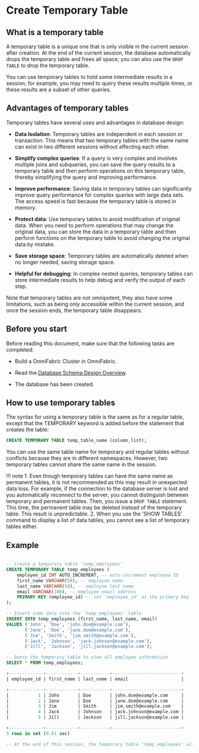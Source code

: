 # Create Temporary Table

## What is a temporary table

A temporary table is a unique one that is only visible in the current session after creation. At the end of the current session, the database automatically drops the temporary table and frees all space; you can also use the `DROP TABLE` to drop the temporary table.

You can use temporary tables to hold some intermediate results in a session; for example, you may need to query these results multiple times, or these results are a subset of other queries.

## Advantages of temporary tables

Temporary tables have several uses and advantages in database design:

- **Data Isolation**: Temporary tables are independent in each session or transaction. This means that two temporary tables with the same name can exist in two different sessions without affecting each other.

- **Simplify complex queries**: If a query is very complex and involves multiple joins and subqueries, you can save the query results to a temporary table and then perform operations on this temporary table, thereby simplifying the query and improving performance.

- **Improve performance**: Saving data in temporary tables can significantly improve query performance for complex queries with large data sets. The access speed is fast because the temporary table is stored in memory.

- **Protect data**: Use temporary tables to avoid modification of original data. When you need to perform operations that may change the original data, you can store the data in a temporary table and then perform functions on the temporary table to avoid changing the original data by mistake.

- **Save storage space**: Temporary tables are automatically deleted when no longer needed, saving storage space.

- **Helpful for debugging**: In complex nested queries, temporary tables can store intermediate results to help debug and verify the output of each step.

Note that temporary tables are not omnipotent, they also have some limitations, such as being only accessible within the current session, and once the session ends, the temporary table disappears.

## Before you start

Before reading this document, make sure that the following tasks are completed:

- Build a OmniFabric Cluster in OmniFabric.

- Read the [Database Schema Design Overview](overview.md).

- The database has been created.

## How to use temporary tables

The syntax for using a temporary table is the same as for a regular table, except that the TEMPORARY keyword is added before the statement that creates the table:

```sql
CREATE TEMPORARY TABLE temp_table_name (column_list);
```

You can use the same table name for temporary and regular tables without conflicts because they are in different namespaces. However, two temporary tables cannot share the same name in the session.

!!! note
    1. Even though temporary tables can have the same name as permanent tables, it is not recommended as this may result in unexpected data loss. For example, if the connection to the database server is lost and you automatically reconnect to the server, you cannot distinguish between temporary and permanent tables. Then, you issue a `DROP TABLE` statement. This time, the permanent table may be deleted instead of the temporary table. This result is unpredictable.
    2. When you use the 'SHOW TABLES' command to display a list of data tables, you cannot see a list of temporary tables either.

## Example

```sql

-- Create a temporary table 'temp_employees'
CREATE TEMPORARY TABLE temp_employees (
    employee_id INT AUTO_INCREMENT, -- auto-increment employee ID
    first_name VARCHAR(50), -- employee name
    last_name VARCHAR(50), -- employee last name
    email VARCHAR(100), -- employee email address
    PRIMARY KEY (employee_id) -- set 'employee_id' as the primary key
);

-- Insert some data into the 'temp_employees' table
INSERT INTO temp_employees (first_name, last_name, email)
VALUES ('John', 'Doe', 'john.doe@example.com'),
       ('Jane', 'Doe', 'jane.doe@example.com'),
       ('Jim', 'Smith', 'jim.smith@example.com'),
       ('Jack', 'Johnson', 'jack.johnson@example.com'),
       ('Jill', 'Jackson', 'jill.jackson@example.com');

-- Query the temporary table to view all employee information
SELECT * FROM temp_employees;

+-------------+------------+-----------+--------------------------+
| employee_id | first_name | last_name | email                    |

+-------------+------------+-----------+--------------------------+
|           1 | John       | Doe       | john.doe@example.com     |
|           2 | Jane       | Doe       | jane.doe@example.com     |
|           3 | Jim        | Smith     | jim.smith@example.com    |
|           4 | Jack       | Johnson   | jack.johnson@example.com |
|           5 | Jill       | Jackson   | jill.jackson@example.com |

+-------------+------------+-----------+--------------------------+
5 rows in set (0.01 sec)

-- At the end of this session, the temporary table 'temp_employees' will be dropped automatically
```
